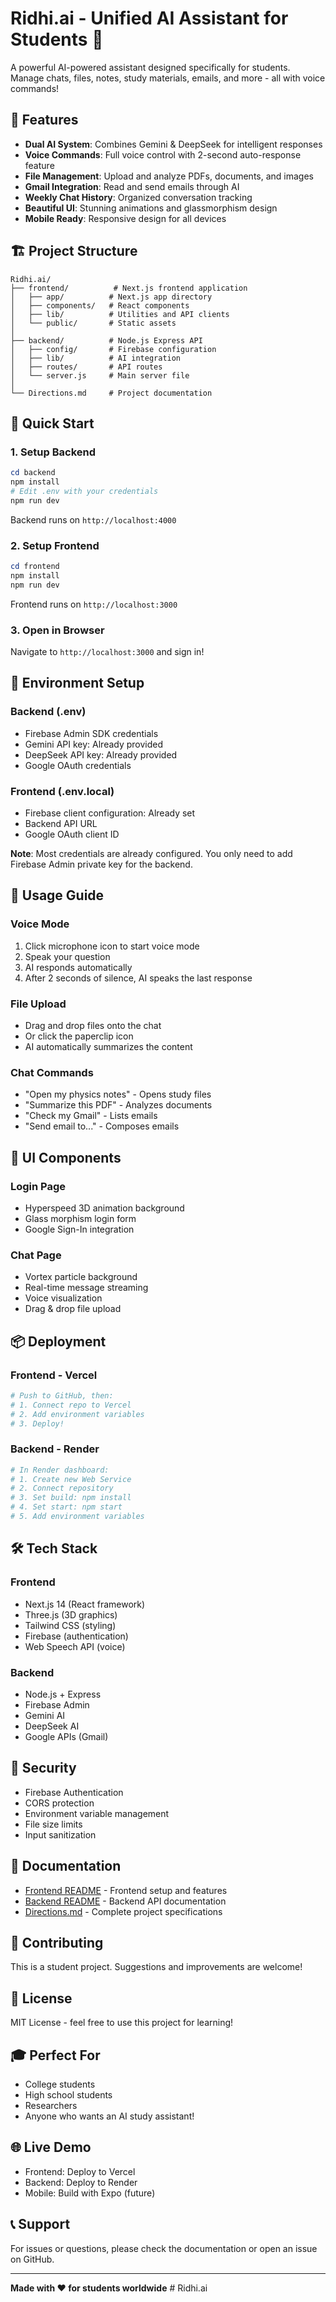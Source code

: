 # Ridhi.ai - Unified AI Assistant for Students 🧠

A powerful AI-powered assistant designed specifically for students. Manage chats, files, notes, study materials, emails, and more - all with voice commands!

## 🌟 Features

- **Dual AI System**: Combines Gemini & DeepSeek for intelligent responses
- **Voice Commands**: Full voice control with 2-second auto-response feature
- **File Management**: Upload and analyze PDFs, documents, and images
- **Gmail Integration**: Read and send emails through AI
- **Weekly Chat History**: Organized conversation tracking
- **Beautiful UI**: Stunning animations and glassmorphism design
- **Mobile Ready**: Responsive design for all devices

## 🏗️ Project Structure

```
Ridhi.ai/
├── frontend/          # Next.js frontend application
│   ├── app/          # Next.js app directory
│   ├── components/   # React components
│   ├── lib/          # Utilities and API clients
│   └── public/       # Static assets
│
├── backend/          # Node.js Express API
│   ├── config/       # Firebase configuration
│   ├── lib/          # AI integration
│   ├── routes/       # API routes
│   └── server.js     # Main server file
│
└── Directions.md     # Project documentation
```

## 🚀 Quick Start

### 1. Setup Backend

```powershell
cd backend
npm install
# Edit .env with your credentials
npm run dev
```

Backend runs on `http://localhost:4000`

### 2. Setup Frontend

```powershell
cd frontend
npm install
npm run dev
```

Frontend runs on `http://localhost:3000`

### 3. Open in Browser

Navigate to `http://localhost:3000` and sign in!

## 🔑 Environment Setup

### Backend (.env)
- Firebase Admin SDK credentials
- Gemini API key: Already provided
- DeepSeek API key: Already provided
- Google OAuth credentials

### Frontend (.env.local)
- Firebase client configuration: Already set
- Backend API URL
- Google OAuth client ID

**Note**: Most credentials are already configured. You only need to add Firebase Admin private key for the backend.

## 📱 Usage Guide

### Voice Mode
1. Click microphone icon to start voice mode
2. Speak your question
3. AI responds automatically
4. After 2 seconds of silence, AI speaks the last response

### File Upload
- Drag and drop files onto the chat
- Or click the paperclip icon
- AI automatically summarizes the content

### Chat Commands
- "Open my physics notes" - Opens study files
- "Summarize this PDF" - Analyzes documents
- "Check my Gmail" - Lists emails
- "Send email to..." - Composes emails

## 🎨 UI Components

### Login Page
- Hyperspeed 3D animation background
- Glass morphism login form
- Google Sign-In integration

### Chat Page
- Vortex particle background
- Real-time message streaming
- Voice visualization
- Drag & drop file upload

## 📦 Deployment

### Frontend - Vercel
```powershell
# Push to GitHub, then:
# 1. Connect repo to Vercel
# 2. Add environment variables
# 3. Deploy!
```

### Backend - Render
```powershell
# In Render dashboard:
# 1. Create new Web Service
# 2. Connect repository
# 3. Set build: npm install
# 4. Set start: npm start
# 5. Add environment variables
```

## 🛠️ Tech Stack

### Frontend
- Next.js 14 (React framework)
- Three.js (3D graphics)
- Tailwind CSS (styling)
- Firebase (authentication)
- Web Speech API (voice)

### Backend
- Node.js + Express
- Firebase Admin
- Gemini AI
- DeepSeek AI
- Google APIs (Gmail)

## 🔐 Security

- Firebase Authentication
- CORS protection
- Environment variable management
- File size limits
- Input sanitization

## 📖 Documentation

- [Frontend README](frontend/README.md) - Frontend setup and features
- [Backend README](backend/README.md) - Backend API documentation
- [Directions.md](Directions.md) - Complete project specifications

## 🤝 Contributing

This is a student project. Suggestions and improvements are welcome!

## 📄 License

MIT License - feel free to use this project for learning!

## 🎓 Perfect For

- College students
- High school students
- Researchers
- Anyone who wants an AI study assistant!

## 🌐 Live Demo

- Frontend: Deploy to Vercel
- Backend: Deploy to Render
- Mobile: Build with Expo (future)

## 📞 Support

For issues or questions, please check the documentation or open an issue on GitHub.

---

**Made with ❤️ for students worldwide**
#   R i d h i . a i  
 